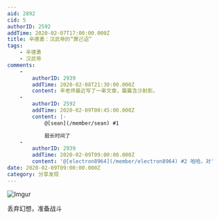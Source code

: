 ```yaml
---
aid: 2892
cid: 5
authorID: 2592
addTime: 2020-02-07T17:00:00.000Z
title: 辛德勇：汉武帝的“罪己诏”
tags:
    - 辛德勇
    - 汉武帝
comments:
    -
        authorID: 2939
        addTime: 2020-02-08T21:30:00.000Z
        content: 辛老师最近写了一串文章，篇篇含沙射影。
    -
        authorID: 2592
        addTime: 2020-02-09T00:45:00.000Z
        content: |-
            @[sean](/member/sean) #1

            挺长时间了
    -
        authorID: 2939
        addTime: 2020-02-09T09:00:00.000Z
        content: '@[electron8964](/member/electron8964) #2 哈哈，对'
date: 2020-02-09T09:00:00.000Z
category: 分享发现
---
```


![Imgur](https://i.imgur.com/PlYqs5g.jpg)

丢弃幻想，准备战斗
